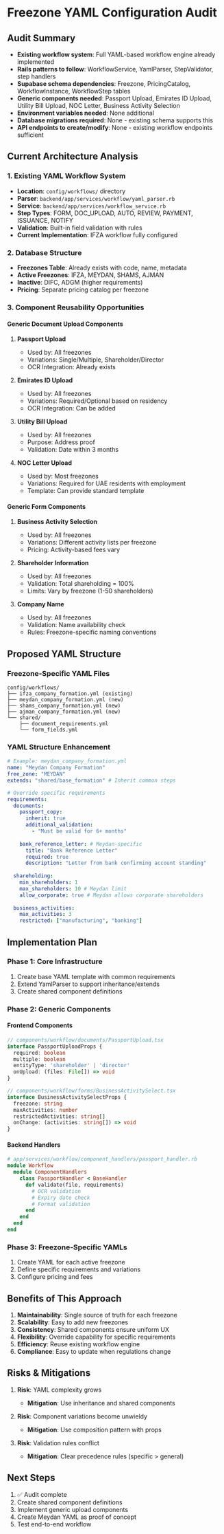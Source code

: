 # Freezone YAML Configuration Audit

## Audit Summary
- **Existing workflow system**: Full YAML-based workflow engine already implemented
- **Rails patterns to follow**: WorkflowService, YamlParser, StepValidator, step handlers
- **Supabase schema dependencies**: Freezone, PricingCatalog, WorkflowInstance, WorkflowStep tables
- **Generic components needed**: Passport Upload, Emirates ID Upload, Utility Bill Upload, NOC Letter, Business Activity Selection
- **Environment variables needed**: None additional
- **Database migrations required**: None - existing schema supports this
- **API endpoints to create/modify**: None - existing workflow endpoints sufficient

## Current Architecture Analysis

### 1. Existing YAML Workflow System
- **Location**: `config/workflows/` directory
- **Parser**: `backend/app/services/workflow/yaml_parser.rb`
- **Service**: `backend/app/services/workflow_service.rb`
- **Step Types**: FORM, DOC_UPLOAD, AUTO, REVIEW, PAYMENT, ISSUANCE, NOTIFY
- **Validation**: Built-in field validation with rules
- **Current Implementation**: IFZA workflow fully configured

### 2. Database Structure
- **Freezones Table**: Already exists with code, name, metadata
- **Active Freezones**: IFZA, MEYDAN, SHAMS, AJMAN
- **Inactive**: DIFC, ADGM (higher requirements)
- **Pricing**: Separate pricing catalog per freezone

### 3. Component Reusability Opportunities

#### Generic Document Upload Components
1. **Passport Upload**
   - Used by: All freezones
   - Variations: Single/Multiple, Shareholder/Director
   - OCR Integration: Already exists

2. **Emirates ID Upload**
   - Used by: All freezones
   - Variations: Required/Optional based on residency
   - OCR Integration: Can be added

3. **Utility Bill Upload**
   - Used by: All freezones
   - Purpose: Address proof
   - Validation: Date within 3 months

4. **NOC Letter Upload**
   - Used by: Most freezones
   - Variations: Required for UAE residents with employment
   - Template: Can provide standard template

#### Generic Form Components
1. **Business Activity Selection**
   - Used by: All freezones
   - Variations: Different activity lists per freezone
   - Pricing: Activity-based fees vary

2. **Shareholder Information**
   - Used by: All freezones
   - Validation: Total shareholding = 100%
   - Limits: Vary by freezone (1-50 shareholders)

3. **Company Name**
   - Used by: All freezones
   - Validation: Name availability check
   - Rules: Freezone-specific naming conventions

## Proposed YAML Structure

### Freezone-Specific YAML Files
```
config/workflows/
├── ifza_company_formation.yml (existing)
├── meydan_company_formation.yml (new)
├── shams_company_formation.yml (new)
├── ajman_company_formation.yml (new)
└── shared/
    ├── document_requirements.yml
    └── form_fields.yml
```

### YAML Structure Enhancement
```yaml
# Example: meydan_company_formation.yml
name: "Meydan Company Formation"
free_zone: "MEYDAN"
extends: "shared/base_formation" # Inherit common steps

# Override specific requirements
requirements:
  documents:
    passport_copy:
      inherit: true
      additional_validation:
        - "Must be valid for 6+ months"
    
    bank_reference_letter: # Meydan-specific
      title: "Bank Reference Letter"
      required: true
      description: "Letter from bank confirming account standing"
  
  shareholding:
    min_shareholders: 1
    max_shareholders: 10 # Meydan limit
    allow_corporate: true # Meydan allows corporate shareholders
  
  business_activities:
    max_activities: 3
    restricted: ["manufacturing", "banking"]
```

## Implementation Plan

### Phase 1: Core Infrastructure
1. Create base YAML template with common requirements
2. Extend YamlParser to support inheritance/extends
3. Create shared component definitions

### Phase 2: Generic Components

#### Frontend Components
```typescript
// components/workflow/documents/PassportUpload.tsx
interface PassportUploadProps {
  required: boolean
  multiple: boolean
  entityType: 'shareholder' | 'director'
  onUpload: (files: File[]) => void
}

// components/workflow/forms/BusinessActivitySelect.tsx
interface BusinessActivitySelectProps {
  freezone: string
  maxActivities: number
  restrictedActivities: string[]
  onChange: (activities: string[]) => void
}
```

#### Backend Handlers
```ruby
# app/services/workflow/component_handlers/passport_handler.rb
module Workflow
  module ComponentHandlers
    class PassportHandler < BaseHandler
      def validate(file, requirements)
        # OCR validation
        # Expiry date check
        # Format validation
      end
    end
  end
end
```

### Phase 3: Freezone-Specific YAMLs
1. Create YAML for each active freezone
2. Define specific requirements and variations
3. Configure pricing and fees

## Benefits of This Approach

1. **Maintainability**: Single source of truth for each freezone
2. **Scalability**: Easy to add new freezones
3. **Consistency**: Shared components ensure uniform UX
4. **Flexibility**: Override capability for specific requirements
5. **Efficiency**: Reuse existing workflow engine
6. **Compliance**: Easy to update when regulations change

## Risks & Mitigations

1. **Risk**: YAML complexity grows
   - **Mitigation**: Use inheritance and shared components

2. **Risk**: Component variations become unwieldy
   - **Mitigation**: Use composition pattern with props

3. **Risk**: Validation rules conflict
   - **Mitigation**: Clear precedence rules (specific > general)

## Next Steps

1. ✅ Audit complete
2. Create shared component definitions
3. Implement generic upload components
4. Create Meydan YAML as proof of concept
5. Test end-to-end workflow

